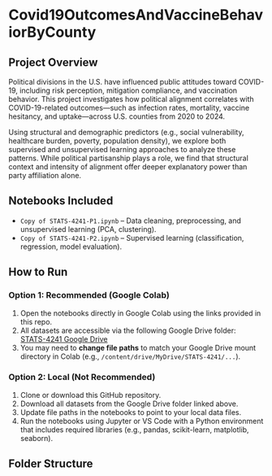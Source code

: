 # Covid19OutcomesAndVaccineBehaviorByCounty

## Project Overview

Political divisions in the U.S. have influenced public attitudes toward COVID-19, including risk perception, mitigation compliance, and vaccination behavior. This project investigates how political alignment correlates with COVID-19-related outcomes—such as infection rates, mortality, vaccine hesitancy, and uptake—across U.S. counties from 2020 to 2024.

Using structural and demographic predictors (e.g., social vulnerability, healthcare burden, poverty, population density), we explore both supervised and unsupervised learning approaches to analyze these patterns. While political partisanship plays a role, we find that structural context and intensity of alignment offer deeper explanatory power than party affiliation alone.

## Notebooks Included

- `Copy of STATS-4241-P1.ipynb` – Data cleaning, preprocessing, and unsupervised learning (PCA, clustering).
- `Copy of STATS-4241-P2.ipynb` – Supervised learning (classification, regression, model evaluation).

## How to Run

### Option 1: Recommended (Google Colab)
1. Open the notebooks directly in Google Colab using the links provided in this repo.
2. All datasets are accessible via the following Google Drive folder:  
   [STATS-4241 Google Drive](https://drive.google.com/drive/my-drive?dmr=1&ec=wgc-drive-globalnav-goto)
3. You may need to **change file paths** to match your Google Drive mount directory in Colab (e.g., `/content/drive/MyDrive/STATS-4241/...`).

### Option 2: Local (Not Recommended)
1. Clone or download this GitHub repository.
2. Download all datasets from the Google Drive folder linked above.
3. Update file paths in the notebooks to point to your local data files.
4. Run the notebooks using Jupyter or VS Code with a Python environment that includes required libraries (e.g., pandas, scikit-learn, matplotlib, seaborn).

## Folder Structure


